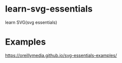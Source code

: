 # learn-svg-essentials
learn SVG(svg essentials)

# Examples
https://oreillymedia.github.io/svg-essentials-examples/
